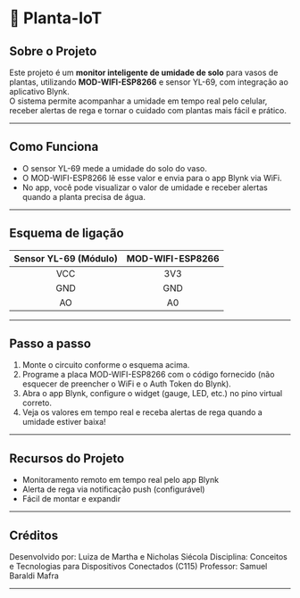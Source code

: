 # 🌱 Planta-IoT

## Sobre o Projeto

Este projeto é um **monitor inteligente de umidade de solo** para vasos de plantas, utilizando **MOD-WIFI-ESP8266** e sensor YL-69, com integração ao aplicativo Blynk.  
O sistema permite acompanhar a umidade em tempo real pelo celular, receber alertas de rega e tornar o cuidado com plantas mais fácil e prático.

---

## Como Funciona

- O sensor YL-69 mede a umidade do solo do vaso.
- O MOD-WIFI-ESP8266 lê esse valor e envia para o app Blynk via WiFi.
- No app, você pode visualizar o valor de umidade e receber alertas quando a planta precisa de água.

---

## Esquema de ligação

| Sensor YL-69 (Módulo) | MOD-WIFI-ESP8266 |
|:---------------------:|:----------------:|
| VCC                   | 3V3              |
| GND                   | GND              |
| AO                    | A0               |

---

## Passo a passo

1. Monte o circuito conforme o esquema acima.
2. Programe a placa MOD-WIFI-ESP8266 com o código fornecido (não esquecer de preencher o WiFi e o Auth Token do Blynk).
3. Abra o app Blynk, configure o widget (gauge, LED, etc.) no pino virtual correto.
4. Veja os valores em tempo real e receba alertas de rega quando a umidade estiver baixa!

---

## Recursos do Projeto

- Monitoramento remoto em tempo real pelo app Blynk
- Alerta de rega via notificação push (configurável)
- Fácil de montar e expandir

---

## Créditos

Desenvolvido por: Luiza de Martha e Nicholas Siécola
Disciplina: Conceitos e Tecnologias para Dispositivos Conectados (C115)
Professor: Samuel Baraldi Mafra

---

